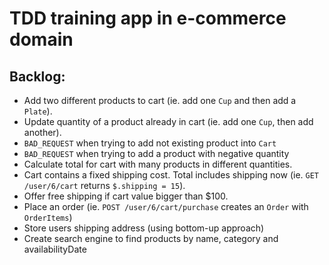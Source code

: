 TDD training app in e-commerce domain
=====================================

Backlog:
--------

  * Add two different products to cart (ie. add one `Cup` and then add a `Plate`).
  * Update quantity of a product already in cart (ie. add one `Cup`, then add another).
  * `BAD_REQUEST` when trying to add not existing product into `Cart`
  * `BAD_REQUEST` when trying to add a product with negative quantity
  * Calculate total for cart with many products in different quantities.
  * Cart contains a fixed shipping cost. Total includes shipping now (ie. `GET /user/6/cart` returns `$.shipping = 15`).
  * Offer free shipping if cart value bigger than $100.
  * Place an order (ie. `POST /user/6/cart/purchase` creates an `Order` with `OrderItems`)
  * Store users shipping address (using bottom-up approach)
  * Create search engine to find products by name, category and availabilityDate
